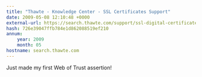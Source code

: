 ```yaml
---
title: "Thawte - Knowledge Center - SSL Certificates Support"
date: 2009-05-08 12:10:48 +0000
external-url: https://search.thawte.com/support/ssl-digital-certificates/index?page=content&id=AD196&actp=LIST&viewlocale=en_US
hash: 726e39047ffb784e1d862088519ef210
annum:
    year: 2009
    month: 05
hostname: search.thawte.com
---
```


Just made my first Web of Trust assertion! 
